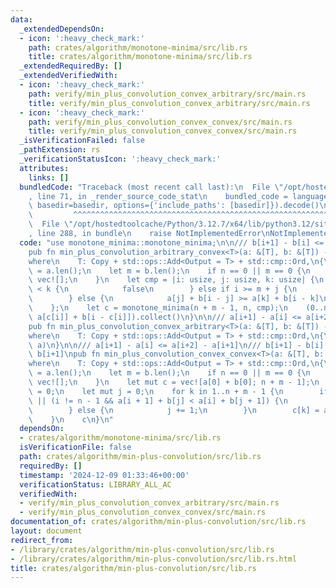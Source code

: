 ```yaml
---
data:
  _extendedDependsOn:
  - icon: ':heavy_check_mark:'
    path: crates/algorithm/monotone-minima/src/lib.rs
    title: crates/algorithm/monotone-minima/src/lib.rs
  _extendedRequiredBy: []
  _extendedVerifiedWith:
  - icon: ':heavy_check_mark:'
    path: verify/min_plus_convolution_convex_arbitrary/src/main.rs
    title: verify/min_plus_convolution_convex_arbitrary/src/main.rs
  - icon: ':heavy_check_mark:'
    path: verify/min_plus_convolution_convex_convex/src/main.rs
    title: verify/min_plus_convolution_convex_convex/src/main.rs
  _isVerificationFailed: false
  _pathExtension: rs
  _verificationStatusIcon: ':heavy_check_mark:'
  attributes:
    links: []
  bundledCode: "Traceback (most recent call last):\n  File \"/opt/hostedtoolcache/Python/3.12.7/x64/lib/python3.12/site-packages/onlinejudge_verify/documentation/build.py\"\
    , line 71, in _render_source_code_stat\n    bundled_code = language.bundle(stat.path,\
    \ basedir=basedir, options={'include_paths': [basedir]}).decode()\n          \
    \         ^^^^^^^^^^^^^^^^^^^^^^^^^^^^^^^^^^^^^^^^^^^^^^^^^^^^^^^^^^^^^^^^^^^^^^^^^^^^^^^^^\n\
    \  File \"/opt/hostedtoolcache/Python/3.12.7/x64/lib/python3.12/site-packages/onlinejudge_verify/languages/rust.py\"\
    , line 288, in bundle\n    raise NotImplementedError\nNotImplementedError\n"
  code: "use monotone_minima::monotone_minima;\n\n/// b[i+1] - b[i] <= b[i+2] - b[i+1]\n\
    pub fn min_plus_convolution_arbitrary_convex<T>(a: &[T], b: &[T]) -> Vec<T>\n\
    where\n    T: Copy + std::ops::Add<Output = T> + std::cmp::Ord,\n{\n    let n\
    \ = a.len();\n    let m = b.len();\n    if n == 0 || m == 0 {\n        return\
    \ vec![];\n    }\n    let cmp = |i: usize, j: usize, k: usize| {\n        if i\
    \ < k {\n            false\n        } else if i >= m + j {\n            true\n\
    \        } else {\n            a[j] + b[i - j] >= a[k] + b[i - k]\n        }\n\
    \    };\n    let c = monotone_minima(n + m - 1, n, cmp);\n    (0..n + m - 1).map(|i|\
    \ a[c[i]] + b[i - c[i]]).collect()\n}\n\n/// a[i+1] - a[i] <= a[i+2] - a[i+1]\n\
    pub fn min_plus_convolution_convex_arbitrary<T>(a: &[T], b: &[T]) -> Vec<T>\n\
    where\n    T: Copy + std::ops::Add<Output = T> + std::cmp::Ord,\n{\n    min_plus_convolution_arbitrary_convex(b,\
    \ a)\n}\n\n/// a[i+1] - a[i] <= a[i+2] - a[i+1]\n/// b[i+1] - b[i] <= b[i+2] -\
    \ b[i+1]\npub fn min_plus_convolution_convex_convex<T>(a: &[T], b: &[T]) -> Vec<T>\n\
    where\n    T: Copy + std::ops::Add<Output = T> + std::cmp::Ord,\n{\n    let n\
    \ = a.len();\n    let m = b.len();\n    if n == 0 || m == 0 {\n        return\
    \ vec![];\n    }\n    let mut c = vec![a[0] + b[0]; n + m - 1];\n    let mut i\
    \ = 0;\n    let mut j = 0;\n    for k in 1..n + m - 1 {\n        if j == m - 1\
    \ || (i != n - 1 && a[i + 1] + b[j] < a[i] + b[j + 1]) {\n            i += 1;\n\
    \        } else {\n            j += 1;\n        }\n        c[k] = a[i] + b[j];\n\
    \    }\n    c\n}\n"
  dependsOn:
  - crates/algorithm/monotone-minima/src/lib.rs
  isVerificationFile: false
  path: crates/algorithm/min-plus-convolution/src/lib.rs
  requiredBy: []
  timestamp: '2024-12-09 01:33:46+00:00'
  verificationStatus: LIBRARY_ALL_AC
  verifiedWith:
  - verify/min_plus_convolution_convex_arbitrary/src/main.rs
  - verify/min_plus_convolution_convex_convex/src/main.rs
documentation_of: crates/algorithm/min-plus-convolution/src/lib.rs
layout: document
redirect_from:
- /library/crates/algorithm/min-plus-convolution/src/lib.rs
- /library/crates/algorithm/min-plus-convolution/src/lib.rs.html
title: crates/algorithm/min-plus-convolution/src/lib.rs
---
```

